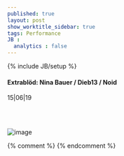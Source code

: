 ```yaml
---
published: true
layout: post
show_worktitle_sidebar: true
tags: Performance
JB :
  analytics : false
---
```


{% include JB/setup %}




<p>
<h4>Extrablöd: Nina Bauer / Dieb13 / Noid</h4>
15|06|19

<br /><br />
</p><p>
<img src="{{ site.url }}/images/dieb_small.jpg" alt="image">
</p>



{% comment %}
{% endcomment %}